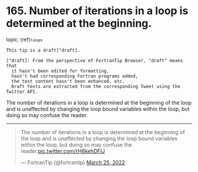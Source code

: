 # <span class='text-muted'>165.</span> Number of iterations in a loop is determined at the beginning.

<span style='font-size: small;' class='text-muted'>topic: {ref}`loops`</span>

```{note}
This tip is a draft[^draft].

[^draft]: From the perspective of FortranTip Browser, "draft" means that
  it hasn't been edited for formatting,
  hasn't had corresponding Fortran programs added,
  the text content hasn't been enhanced, etc.
  Draft texts are extracted from the corresponding Tweet using the Twitter API.
```

The number of iterations in a loop is determined at the beginning of the loop and is unaffected by changing the loop bound variables within the loop, but doing so may confuse the reader.


---

<blockquote class="twitter-tweet"><p lang="en" dir="ltr">The number of iterations in a loop is determined at the beginning of the loop and is unaffected by changing the loop bound variables within the loop, but doing so may confuse the reader.<a href="https://t.co/rH6kehDFIJ">pic.twitter.com/rH6kehDFIJ</a></p>&mdash; FortranTip (@fortrantip) <a href="https://twitter.com/fortrantip/status/1507323239151906819?ref_src=twsrc%5Etfw">March 25, 2022</a></blockquote><script async src="https://platform.twitter.com/widgets.js" charset="utf-8"></script>